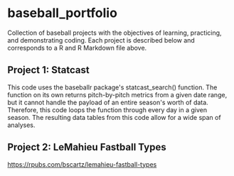 # baseball_portfolio
Collection of baseball projects with the objectives of learning, practicing, and demonstrating coding. Each project is described below and corresponds to a R and R Markdown file above. 

## Project 1: Statcast

This code uses the baseballr package's statcast_search() function. The function on its own returns pitch-by-pitch metrics from a given date range, but it cannot handle the payload of an entire season's worth of data. Therefore, this code loops the function through every day in a given season. The resulting data tables from this code allow for a wide span of analyses.

## Project 2: LeMahieu Fastball Types

https://rpubs.com/bscartz/lemahieu-fastball-types

